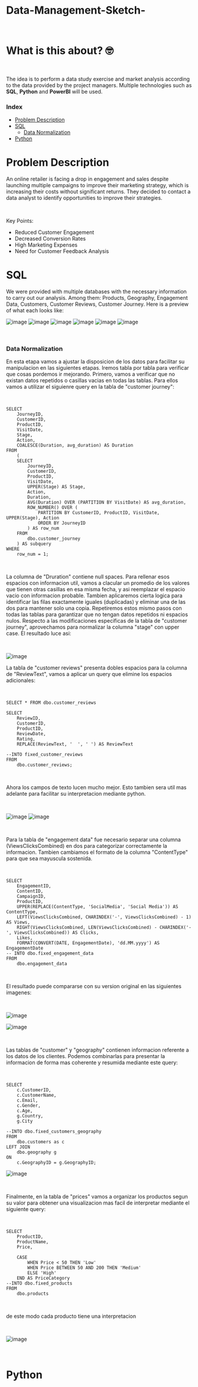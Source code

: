 # Data-Management-Sketch-

<br/>

<h1>What is this about? 🤓</h1> 

<br/>

The idea is to perform a data study exercise and market analysis according to the data provided by the project managers. Multiple technologies such as <b>SQL</b>, <b>Python</b> and <b>PowerBI</b> will be used.

<h3>Index</h3>


- [Problem Description](#Problem-Description)
- [SQL](#SQL)
  - [Data Normalization](###Data-Normalization)
- [Python](#python)

# Problem Description

An online retailer is facing a drop in engagement and sales despite launching multiple campaigns to improve their marketing strategy, which is increasing their costs without significant returns. They decided to contact a data analyst to identify opportunities to improve their strategies.

<br/>

Key Points: 
- Reduced Customer Engagement
- Decreased Conversion Rates
- High Marketing Expenses
- Need for Customer Feedback Analysis

<h1>SQL</h1>

We were provided with multiple databases with the necessary information to carry out our analysis. Among them: Products, Geography, Engagement Data, Customers, Customer Reviews, Customer Journey. Here is a preview of what each looks like:

![image](https://github.com/user-attachments/assets/9732cb10-c08d-4a67-893e-006ef8c57991) ![image](https://github.com/user-attachments/assets/f6a89ebe-e808-4731-8e85-1c7434d82259) 
![image](https://github.com/user-attachments/assets/91aa59d1-6498-47fe-a7d5-360627b54e5b) ![image](https://github.com/user-attachments/assets/8d22562b-6b43-4fd4-9e86-47f4b79b6e85)
![image](https://github.com/user-attachments/assets/8603280d-cafd-4db3-837b-baf21262b8dc) ![image](https://github.com/user-attachments/assets/2f4e756d-9b23-43ec-8c72-733e41a1d67a)

<br/>

### Data Normalization

En esta etapa vamos a ajustar la disposicion de los datos para facilitar su manipulacion en las siguientes etapas. Iremos tabla por tabla para verificar que cosas pordemos ir mejorando. Primero, vamos a verificar que no existan datos repetidos o casillas vacias en todas las tablas. Para ellos vamos a utilizar el siguienre query en la tabla de "customer journey":

<br/>

```
SELECT
	JourneyID,
	CustomerID,
	ProductID,
	VisitDate,
	Stage,
	Action,
	COALESCE(Duration, avg_duration) AS Duration
FROM
	(
	SELECT
		JourneyID,
		CustomerID,
		ProductID,
		VisitDate,
		UPPER(Stage) AS Stage, 
		Action,
		Duration,
		AVG(Duration) OVER (PARTITION BY VisitDate) AS avg_duration,
		ROW_NUMBER() OVER (
			PARTITION BY CustomerID, ProductID, VisitDate, UPPER(Stage), Action
			ORDER BY JourneyID
		) AS row_num
	FROM
		dbo.customer_journey
	) AS subquery
WHERE
	row_num = 1;
```
<br/>

La columna de "Druration" contiene null spaces. Para rellenar esos espacios con informacion util, vamos a clacular un promedio de los valores que tienen otras casillas en esa misma fecha, y asi reemplazar el espacio vacio con informacion probable. Tambien aplicaremos cierta logica para identificar las filas exactamente iguales (duplicadas) y eliminar una de las dos para mantener solo una copia. Repetiremos estos mismo pasos con todas las tablas para garantizar que no tengan datos repetidos ni espacios nulos. Respecto a las modificaciones especificas de la tabla de "customer journey", aprovechamos para normalizar la columna "stage" con upper case. El resultado luce asi:

<br/>

![image](https://github.com/user-attachments/assets/7314de3f-55f3-4816-8fd2-766250a2466c)


La tabla de "customer reviews" presenta dobles espacios para la columna de "ReviewText", vamos a aplicar un query que elimine los espacios adicionales: 


<br/>

```
SELECT * FROM dbo.customer_reviews

SELECT 
    ReviewID, 
    CustomerID, 
    ProductID,  
    ReviewDate,  
    Rating, 
    REPLACE(ReviewText, '  ', ' ') AS ReviewText

--INTO fixed_customer_reviews
FROM 
    dbo.customer_reviews; 
```

<br/>

Ahora los campos de texto lucen mucho mejor. Esto tambien sera util mas adelante para facilitar su interpretacion mediante python.

<br/>

![image](https://github.com/user-attachments/assets/8b0339a0-5fd9-4342-ba9b-6fc538a07379)
![image](https://github.com/user-attachments/assets/103c9b3e-c97b-4472-b757-d8241c2444af)

<br/>

Para la tabla de "engagement data" fue necesario separar una columna (ViewsClicksCombined) en dos para categorizar correctamente la informacion. Tambien cambiamos el formato de la columna "ContentType" para que sea mayuscula sostenida. 

<br/>

```
SELECT
	EngagementID,
	ContentID,
	CampaignID,
	ProductID,
	UPPER(REPLACE(ContentType, 'SocialMedia', 'Social Media')) AS ContentType,
	LEFT(ViewsClicksCombined, CHARINDEX('-', ViewsClicksCombined) - 1) AS Views,
	RIGHT(ViewsClicksCombined, LEN(ViewsClicksCombined) - CHARINDEX('-', ViewsClicksCombined)) AS Clicks, 
	Likes,
	FORMAT(CONVERT(DATE, EngagementDate), 'dd.MM.yyyy') AS EngagementDate
-- INTO dbo.fixed_engagement_data
FROM
	dbo.engagement_data
```
<br/>

El resultado puede compararse con su version original en las siguientes imagenes:

<br/>

![image](https://github.com/user-attachments/assets/c8001197-11dc-4699-8b3d-d6cc4a32a581)

![image](https://github.com/user-attachments/assets/a2cb4704-1d58-4a70-8749-19893b330f9f)

<br/>

Las tablas de "customer" y "geography" contienen informacion referente a los datos de los clientes. Podemos combinarlas para presentar la informacion de forma mas coherente y resumida mediante este query:

<br/>

```
SELECT
	c.CustomerID,
	c.CustomerName,
	c.Email,
	c.Gender,
	c.Age,
	g.Country,
	g.City

--INTO dbo.fixed_customers_geography
FROM
	dbo.customers as c
LEFT JOIN 
	dbo.geography g
ON
	c.GeographyID = g.GeographyID;
```



![image](https://github.com/user-attachments/assets/9e1e0b66-9541-4205-8c45-7daac2291826)

<br/>

Finalmente, en la tabla de "prices" vamos a organizar los productos segun su valor para obtener una visualizacion mas facil de interpretar mediante el siguiente query:

<br/>

```
SELECT
	ProductID,
	ProductName,
	Price,

	CASE
		WHEN Price < 50 THEN 'Low'
		WHEN Price BETWEEN 50 AND 200 THEN 'Medium'
		ELSE 'High'
	END AS PriceCategory
--INTO dbo.fixed_products
FROM
	dbo.products
```

<br/>

de este modo cada producto tiene una interpretacion

<br/>

![image](https://github.com/user-attachments/assets/11a86674-9d85-44cf-abee-be3e75e64c4a)

<br/>

# Python


